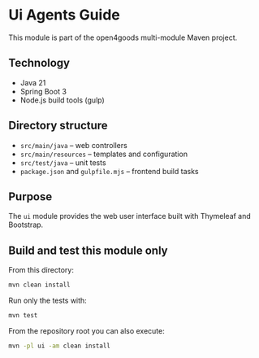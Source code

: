 # Ui Agents Guide

This module is part of the open4goods multi-module Maven project.

## Technology

- Java 21
- Spring Boot 3
- Node.js build tools (gulp)

## Directory structure

- `src/main/java` – web controllers
- `src/main/resources` – templates and configuration
- `src/test/java` – unit tests
- `package.json` and `gulpfile.mjs` – frontend build tasks

## Purpose

The `ui` module provides the web user interface built with Thymeleaf and Bootstrap.

## Build and test this module only

From this directory:

```bash
mvn clean install
```

Run only the tests with:

```bash
mvn test
```

From the repository root you can also execute:

```bash
mvn -pl ui -am clean install
```
